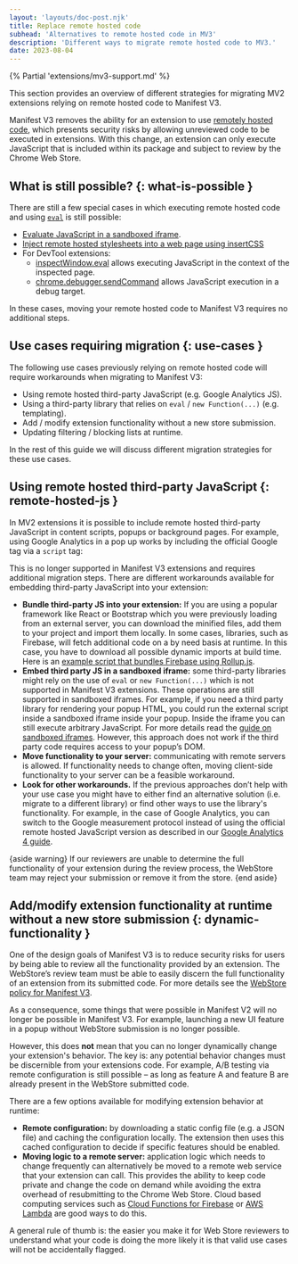 ```yaml
---
layout: 'layouts/doc-post.njk'
title: Replace remote hosted code
subhead: 'Alternatives to remote hosted code in MV3'
description: 'Different ways to migrate remote hosted code to MV3.'
date: 2023-08-04
---
```


{% Partial 'extensions/mv3-support.md' %}

This section provides an overview of different strategies for migrating MV2 extensions relying on remote hosted code to Manifest V3.

Manifest V3 removes the ability for an extension to use [remotely hosted code][1], which presents security risks by allowing unreviewed code to be executed in extensions. With this change, an extension can only execute JavaScript that is included within its package and subject to review by the Chrome Web Store.

## What is still possible? {: what-is-possible }

There are still a few special cases in which executing remote hosted code and using <code>[eval][2]</code> is still possible:

-   [Evaluate JavaScript in a sandboxed iframe][3].
-   [Inject remote hosted stylesheets into a web page using insertCSS][4]
-   For DevTool extensions:
    -   [inspectWindow.eval][5] allows executing JavaScript in the context of the inspected page.
    -   [chrome.debugger.sendCommand][6] allows JavaScript execution in a debug target.

In these cases, moving your remote hosted code to Manifest V3 requires no additional steps.

## Use cases requiring migration {: use-cases }

The following use cases previously relying on remote hosted code will require workarounds when migrating to Manifest V3:

-   Using remote hosted third-party JavaScript (e.g. Google Analytics JS).
-   Using a third-party library that relies on `eval` / `new Function(...)` (e.g. templating).
-   Add / modify extension functionality without a new store submission.
-   Updating filtering / blocking lists at runtime.

In the rest of this guide we will discuss different migration strategies for these use cases.

## Using remote hosted third-party JavaScript {: remote-hosted-js }

In MV2 extensions it is possible to include remote hosted third-party JavaScript in content scripts, popups or background pages. For example, using Google Analytics in a pop up works by including the official Google tag via a `script` tag:

This is no longer supported in Manifest V3 extensions and requires additional migration steps. There are different workarounds available for embedding third-party JavaScript into your extension:

-   **Bundle third-party JS into your extension:** If you are using a popular framework like React or Bootstrap which you were previously loading from an external server, you can download the minified files, add them to your project and import them locally. In some cases, libraries, such as Firebase, will fetch additional code on a by need basis at runtime. In this case, you have to download all possible dynamic imports at build time. Here is an [example script that bundles Firebase using Rollup.js][7].
-   **Embed third party JS in a sandboxed iframe:** some third-party libraries might rely on the use of `eval` or `new Function(...)` which is not supported in Manifest V3 extensions. These operations are still supported in sandboxed iframes. For example, if you need a third party library for rendering your popup HTML, you could run the external script inside a sandboxed iframe inside your popup. Inside the iframe you can still execute arbitrary JavaScript. For more details read the [guide on sandboxed iframes][3]. However, this approach does not work if the third party code requires access to your popup’s DOM.
-   **Move functionality to your server:** communicating with remote servers is allowed. If functionality needs to change often, moving client-side functionality to your server can be a feasible workaround.
-   **Look for other workarounds.** If the previous approaches don’t help with your use case you might have to either find an alternative solution (i.e. migrate to a different library) or find other ways to use the library's functionality. For example, in the case of Google Analytics, you can switch to the Google measurement protocol instead of using the official remote hosted JavaScript version as described in our [Google Analytics 4 guide][8].

{aside warning}
If our reviewers are unable to determine the full functionality of your extension during the review process, the WebStore team may reject your submission or remove it from the store.
{end aside}

## Add/modify extension functionality at runtime without a new store submission {: dynamic-functionality }

One of the design goals of Manifest V3 is to reduce security risks for users by being able to review all the functionality provided by an extension. The WebStore’s review team must be able to easily discern the full functionality of an extension from its submitted code. For more details see the [WebStore policy for Manifest V3][9].

As a consequence, some things that were possible in Manifest V2 will no longer be possible in Manifest V3. For example, launching a new UI feature in a popup without WebStore submission is no longer possible.

However, this does **not** mean that you can no longer dynamically change your extension's behavior. The key is: any potential behavior changes must be discernible from your extensions code. For example, A/B testing via remote configuration is still possible – as long as feature A and feature B are already present in the WebStore submitted code.

There are a few options available for modifying extension behavior at runtime:

-   **Remote configuration:** by downloading a static config file (e.g. a JSON file) and caching the configuration locally. The extension then uses this cached configuration to decide if specific features should be enabled.
-   **Moving logic to a remote server:** application logic which needs to change frequently can alternatively be moved to a remote web service that your extension can call. This provides the ability to keep code private and change the code on demand while avoiding the extra overhead of resubmitting to the Chrome Web Store. Cloud based computing services such as [Cloud Functions for Firebase][10] or [AWS Lambda][11] are good ways to do this.

A general rule of thumb is: the easier you make it for Web Store reviewers to understand what your code is doing the more likely it is that valid use cases will not be accidentally flagged.

[1]: /docs/extensions/migrating/improve-security/#remove-remote-code

[2]: https://developer.mozilla.org/docs/Web/JavaScript/Reference/Global_Objects/eval?retiredLocale=de

[3]: /docs/extensions/mv3/sandboxingEval/

[4]: /docs/extensions/reference/scripting/#method-insertCSS

[5]: /docs/extensions/reference/devtools_inspectedWindow/

[6]: /docs/extensions/reference/debugger/#method-sendCommand

[7]: https://gist.github.com/patrickkettner/8c1a91b1b8f9502b3b67d874e7024a7b

[8]: /docs/extensions/mv3/tut_analytics/

[9]: /docs/webstore/program-policies/mv3-requirements/

[10]: https://firebase.google.com/docs/functions

[11]: https://aws.amazon.com/lambda/
